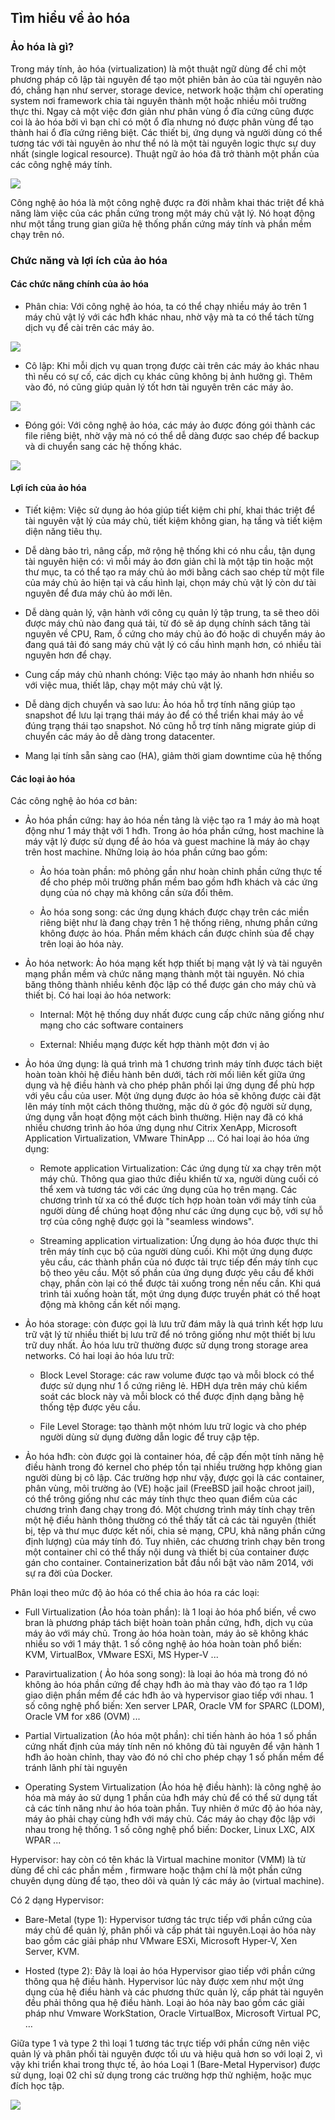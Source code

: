 ## Tìm hiểu về ảo hóa

### Ảo hóa là gì?

Trong máy tính, ảo hóa (virtualization) là một thuật ngữ dùng để chỉ một phương pháp cô lập tài nguyên để tạo một phiên bản ảo của tài nguyên nào đó, chẳng hạn như server, storage device, network hoặc thậm chí operating system nơi framework chia tài nguyên thành một hoặc nhiều môi trường thực thi. Ngay cả một việc đơn giản như phân vùng ổ đĩa cứng cũng được coi là ảo hóa bởi vì bạn chỉ có một ổ đĩa nhưng nó được phân vùng để tạo thành hai ổ đĩa cứng riêng biệt. Các thiết bị, ứng dụng và người dùng có thể tương tác với tài nguyên ảo như thể nó là một tài nguyên logic thực sự duy nhất (single logical resource). Thuật ngữ ảo hóa đã trở thành một phần của các công nghệ máy tính.

<img src="img/01.png">

Công nghệ ảo hóa là một công nghệ được ra đời nhằm khai thác triệt để khả năng làm việc của các phần cứng trong một máy chủ vật lý. Nó hoạt động như một tầng trung gian giữa hệ thống phần cứng máy tính và phần mềm chạy trên nó.

### Chức năng và lợi ích của ảo hóa

#### Các chức năng chính của ảo hóa

- Phân chia: Với công nghệ ảo hóa, ta có thể chạy nhiều máy ảo trên 1 máy chủ vật lý với các hđh khác nhau, nhờ vậy mà ta có thể tách từng dịch vụ để cài trên các máy ảo.

<img src="img/02.png">

- Cô lập: Khi mỗi dịch vụ quan trọng được cài trên các máy ảo khác nhau thì nếu có sự cố, các dịch cụ khác cũng không bị ảnh hưởng gì. Thêm vào đó, nó cũng giúp quản lý tốt hơn tài nguyên trên các máy ảo.

<img src="img/03.png">

- Đóng gói: Với công nghệ ảo hóa, các máy ảo được đóng gói thành các file riêng biệt, nhờ vậy mà nó có thể dễ dàng được sao chép để backup và di chuyển sang các hệ thống khác.

<img src="img/04.png">

#### Lợi ích của ảo hóa

- Tiết kiệm: Việc sử dụng ảo hóa giúp tiết kiệm chi phí, khai thác triệt để tài nguyên vật lý của máy chủ, tiết kiệm không gian, hạ tầng và tiết kiệm diện năng tiêu thụ.

- Dễ dàng bảo trì, nâng cấp, mở rộng hệ thống khi có nhu cầu, tận dụng tài nguyên hiện có: vì mỗi máy ảo đơn giản chỉ là một tập tin hoặc một thư mục, ta có thể tạo ra máy chủ ảo mới bằng cách sao chép từ một file của máy chủ ảo hiện tại và cấu hình lại, chọn máy chủ vật lý còn dư tài nguyên để đưa máy chủ ảo mới lên.

- Dễ dàng quản lý, vận hành với công cụ quản lý tập trung, ta sẽ theo dõi được máy chủ nào đang quá tải, từ đó sẽ áp dụng chính sách tăng tài nguyên về CPU, Ram, ổ cứng cho máy chủ ảo đó hoặc di chuyển máy ảo đang quá tải đó sang máy chủ vật lý có cấu hình mạnh hơn, có nhiều tài nguyên hơn để chạy.

- Cung cấp máy chủ nhanh chóng: Việc tạo máy ảo nhanh hơn nhiều so với việc mua, thiết lâp, chạy một máy chủ vật lý.

- Dễ dàng dịch chuyển và sao lưu: Ảo hóa hỗ trợ tính năng giúp tạo snapshot để lưu lại trạng thái máy ảo để có thể triển khai máy ảo về đúng trạng thái tạo snapshot. Nó cũng hỗ trợ tính năng migrate giúp di chuyển các máy ảo dễ dàng trong datacenter.

- Mang lại tính sẵn sàng cao (HA), giảm thời giam downtime của hệ thống

#### Các loại ảo hóa

Các công nghệ ảo hóa cơ bản:

- Ảo hóa phần cứng: hay ảo hóa nền tảng là việc tạo ra 1 máy ảo mà hoạt động như 1 máy thật với 1 hđh. Trong ảo hóa phần cứng, host machine là máy vật lý được sử dụng để ảo hóa và guest machine là máy ảo chạy trên host machine. Những loiạ ảo hóa phần cứng bao gồm:

	- Ảo hóa toàn phần: mô phỏng gần như hoàn chỉnh phần cứng thực tế để cho phép môi trường phần mềm bao gồm hđh khách và các ứng dụng của nó chạy mà không cần sửa đổi thêm.
	
	- Ảo hóa song song: các ứng dụng khách được chạy trên các miền riêng biệt như là đang chạy trên 1 hệ thống riêng, nhưng phần cứng không được ảo hóa. Phần mềm khách cần được chỉnh sủa để chạy trên loại ảo hóa này.

- Ảo hóa network: Ảo hóa mạng kết hợp thiết bị mạng vật lý và tài nguyên mạng phần mềm và chức năng mạng thành một tài nguyên. Nó chia băng thông thành nhiều kênh độc lập có thể được gán cho máy chủ và thiết bị. Có hai loại ảo hóa network:

	- Internal: Một hệ thống duy nhất được cung cấp chức năng giống như mạng cho các software containers
	
	- External: Nhiều mạng được kết hợp thành một đơn vị ảo

- Ảo hóa ứng dụng: là quá trình mà 1 chương trình máy tính được tách biệt hoàn toàn khỏi hệ điều hành bên dưới, tách rời mối liên kết giữa ứng dụng và hệ điều hành và cho phép phân phối lại ứng dụng để phù hợp với yêu cầu của user. Một ứng dụng được ảo hóa sẽ không được cài đặt lên máy tính một cách thông thường, mặc dù ở góc độ người sử dụng, ứng dụng vẫn hoạt động một cách bình thường. Hiện nay đã có khá nhiều chương trình ảo hóa ứng dụng như Citrix XenApp, Microsoft Application Virtualization, VMware ThinApp ... Có hai loại ảo hóa ứng dụng:

	- Remote application Virtualization: Các ứng dụng từ xa chạy trên một máy chủ. Thông qua giao thức điều khiển từ xa, người dùng cuối có thể xem và tương tác với các ứng dụng của họ trên mạng. Các chương trình từ xa có thể được tích hợp hoàn toàn với máy tính của người dùng để chúng hoạt động như các ứng dụng cục bộ, với sự hỗ trợ của công nghệ được gọi là "seamless windows".
	
	- Streaming application virtualization: Ứng dụng ảo hóa được thực thi trên máy tính cục bộ của người dùng cuối. Khi một ứng dụng được yêu cầu, các thành phần của nó được tải trực tiếp đến máy tính cục bộ theo yêu cầu. Một số phần của ứng dụng được yêu cầu để khởi chạy, phần còn lại có thể được tải xuống trong nền nếu cần. Khi quá trình tải xuống hoàn tất, một ứng dụng được truyền phát có thể hoạt động mà không cần kết nối mạng.

- Ảo hóa storage: còn được gọi là lưu trữ đám mây là quá trình kết hợp lưu trữ vật lý từ nhiều thiết bị lưu trữ để nó trông giống như một thiết bị lưu trữ duy nhất. Ảo hóa lưu trữ thường được sử dụng trong storage area networks. Có hai loại ảo hóa lưu trữ:

	- Block Level Storage: các raw volume được tạo và mỗi block có thể được sử dụng như 1 ổ cứng riêng lẻ. HĐH dựa trên máy chủ kiểm soát các block này và mỗi block có thể được định dạng bằng hệ thống tệp được yêu cầu.
	
	- File Level Storage: tạo thành một nhóm lưu trữ logic và cho phép người dùng sử dụng đường dẫn logic để truy cập tệp.

- Ảo hóa hđh: còn được gọi là container hóa, đề cập đến một tính năng hệ điều hành trong đó kernel cho phép tồn tại nhiều trường hợp không gian người dùng bị cô lập. Các trường hợp như vậy, được gọi là các container, phân vùng, môi trường ảo (VE) hoặc jail (FreeBSD jail hoặc chroot jail), có thể trông giống như các máy tính thực theo quan điểm của các chương trình đang chạy trong đó. Một chương trình máy tính chạy trên một hệ điều hành thông thường có thể thấy tất cả các tài nguyên (thiết bị, tệp và thư mục được kết nối, chia sẻ mạng, CPU, khả năng phần cứng định lượng) của máy tính đó. Tuy nhiên, các chương trình chạy bên trong một container chỉ có thể thấy nội dung và thiết bị của container được gán cho container. Containerization bắt đầu nổi bật vào năm 2014, với sự ra đời của Docker.

Phân loại theo mức độ ảo hóa có thể chia ảo hóa ra các loại:

- Full Virtualization (Ảo hóa toàn phần): là 1 loại ảo hóa phổ biến, về cwo bran là phương pháp tách biệt hoàn toàn phần cứng, hđh, dịch vụ của máy ảo với máy chủ. Trong ảo hóa hoàn toàn, máy ảo sẽ không khác nhiều so với 1 máy thật. 1 số công nghệ ảo hóa hoàn toàn phổ biến: KVM, VirtualBox, VMware ESXi, MS Hyper-V ...

- Paravirtualization ( Ảo hóa song song): là loại ảo hóa mà trong đó nó không ảo hóa phần cứng để chạy hđh ảo mà thay vào đó tạo ra 1 lớp giao diện phần mềm để các hđh ảo và hypervisor giao tiếp với nhau. 1 số công nghệ phổ biến: Xen server LPAR, Oracle VM for SPARC (LDOM), Oracle VM for x86 (OVM) ...

- Partial Virtualization (Ảo hóa một phần): chỉ tiến hành ảo hóa 1 số phần cứng nhất định của máy tính nên nó không đủ tài nguyên để vận hành 1 hđh ảo hoàn chỉnh, thay vào đó nó chỉ cho phép chạy 1 số phần mềm để tránh lãnh phí tài nguyên

- Operating System Virtualization (Ảo hóa hệ điều hành): là công nghệ ảo hóa mà máy ảo sử dụng 1 phần của hđh máy chủ để có thể sử dụng tất cả các tính năng như ảo hóa toàn phần. Tuy nhiên ở mức độ ảo hóa này, máy ảo phải chạy cùng hđh với máy chủ. Các máy ảo chạy độc lập với nhau trong hệ thống. 1 số công nghệ phổ biến: Docker, Linux LXC, AIX WPAR ...

Hypervisor: hay còn có tên khác là Virtual machine monitor (VMM) là từ dùng để chỉ các phần mềm , firmware hoặc thậm chí là một phần cứng chuyên dụng dùng để tạo, theo dõi và quản lý các máy ảo (virtual machine).

Có 2 dạng Hypervisor:

- Bare-Metal (type 1): Hypervisor tương tác trực tiếp với phần cứng của máy chủ để quản lý, phân phối và cấp phát tài nguyên.Loại ảo hóa này bao gồm các giải pháp như VMware ESXi, Microsoft Hyper-V, Xen Server, KVM.

- Hosted (type 2): Đây là loại ảo hóa Hypervisor giao tiếp với phần cứng thông qua hệ điều hành. Hypervisor lúc này được xem như một ứng dụng của hệ điều hành và các phương thức quản lý, cấp phát tài nguyên đều phải thông qua hệ điều hành. Loại ảo hóa này bao gồm các giải pháp như Vmware WorkStation, Oracle VirtualBox, Microsoft Virtual PC, …

Giữa type 1 và type 2 thì loại 1 tương tác trực tiếp với phần cứng nên việc quản lý và phân phối tài nguyên được tối ưu và hiệu quả hơn so với loại 2, vì vậy khi triển khai trong thực tế, ảo hóa Loại 1 (Bare-Metal Hypervisor) được sử dụng, loại 02 chỉ sử dụng trong các trường hợp thử nghiệm, hoặc mục đích học tập.

<img src="img/05.png">